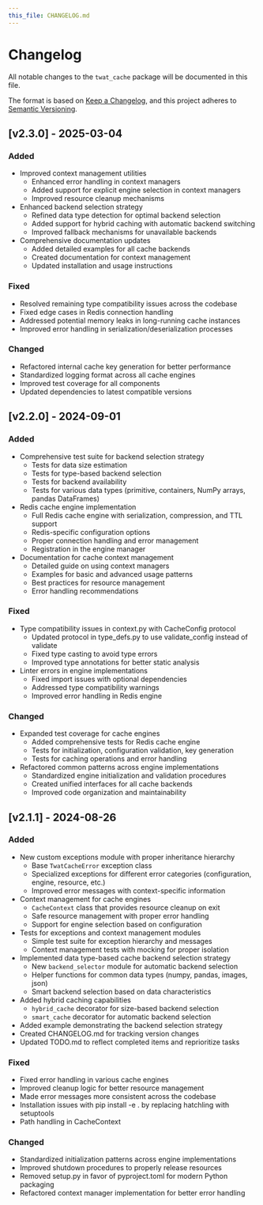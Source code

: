 ```yaml
---
this_file: CHANGELOG.md
---
```


# Changelog

All notable changes to the `twat_cache` package will be documented in this file.

The format is based on [Keep a Changelog](https://keepachangelog.com/en/1.0.0/),
and this project adheres to [Semantic Versioning](https://semver.org/spec/v2.0.0.html).

## [v2.3.0] - 2025-03-04

### Added
- Improved context management utilities
  - Enhanced error handling in context managers
  - Added support for explicit engine selection in context managers
  - Improved resource cleanup mechanisms
- Enhanced backend selection strategy
  - Refined data type detection for optimal backend selection
  - Added support for hybrid caching with automatic backend switching
  - Improved fallback mechanisms for unavailable backends
- Comprehensive documentation updates
  - Added detailed examples for all cache backends
  - Created documentation for context management
  - Updated installation and usage instructions

### Fixed
- Resolved remaining type compatibility issues across the codebase
- Fixed edge cases in Redis connection handling
- Addressed potential memory leaks in long-running cache instances
- Improved error handling in serialization/deserialization processes

### Changed
- Refactored internal cache key generation for better performance
- Standardized logging format across all cache engines
- Improved test coverage for all components
- Updated dependencies to latest compatible versions

## [v2.2.0] - 2024-09-01

### Added

- Comprehensive test suite for backend selection strategy
  - Tests for data size estimation
  - Tests for type-based backend selection
  - Tests for backend availability
  - Tests for various data types (primitive, containers, NumPy arrays, pandas DataFrames)
- Redis cache engine implementation
  - Full Redis cache engine with serialization, compression, and TTL support
  - Redis-specific configuration options
  - Proper connection handling and error management
  - Registration in the engine manager
- Documentation for cache context management
  - Detailed guide on using context managers
  - Examples for basic and advanced usage patterns
  - Best practices for resource management
  - Error handling recommendations

### Fixed

- Type compatibility issues in context.py with CacheConfig protocol
  - Updated protocol in type_defs.py to use validate_config instead of validate
  - Fixed type casting to avoid type errors
  - Improved type annotations for better static analysis
- Linter errors in engine implementations
  - Fixed import issues with optional dependencies
  - Addressed type compatibility warnings
  - Improved error handling in Redis engine

### Changed

- Expanded test coverage for cache engines
  - Added comprehensive tests for Redis cache engine
  - Tests for initialization, configuration validation, key generation
  - Tests for caching operations and error handling
- Refactored common patterns across engine implementations
  - Standardized engine initialization and validation procedures
  - Created unified interfaces for all cache backends
  - Improved code organization and maintainability

## [v2.1.1] - 2024-08-26

### Added

- New custom exceptions module with proper inheritance hierarchy
  - Base `TwatCacheError` exception class
  - Specialized exceptions for different error categories (configuration, engine, resource, etc.)
  - Improved error messages with context-specific information
- Context management for cache engines
  - `CacheContext` class that provides resource cleanup on exit
  - Safe resource management with proper error handling
  - Support for engine selection based on configuration
- Tests for exceptions and context management modules
  - Simple test suite for exception hierarchy and messages
  - Context management tests with mocking for proper isolation
- Implemented data type-based cache backend selection strategy
  - New `backend_selector` module for automatic backend selection
  - Helper functions for common data types (numpy, pandas, images, json)
  - Smart backend selection based on data characteristics
- Added hybrid caching capabilities
  - `hybrid_cache` decorator for size-based backend selection
  - `smart_cache` decorator for automatic backend selection
- Added example demonstrating the backend selection strategy
- Created CHANGELOG.md for tracking version changes
- Updated TODO.md to reflect completed items and reprioritize tasks

### Fixed

- Fixed error handling in various cache engines
- Improved cleanup logic for better resource management
- Made error messages more consistent across the codebase
- Installation issues with pip install -e . by replacing hatchling with setuptools
- Path handling in CacheContext

### Changed

- Standardized initialization patterns across engine implementations
- Improved shutdown procedures to properly release resources
- Removed setup.py in favor of pyproject.toml for modern Python packaging
- Refactored context manager implementation for better error handling 
